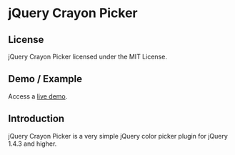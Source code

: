 # jQuery Crayon Picker

## License

jQuery Crayon Picker licensed under the MIT License.

## Demo / Example

Access a [live demo](http://www.vmichnowicz.com/examples/crayonpicker/index.html).

## Introduction

jQuery Crayon Picker is a very simple jQuery color picker plugin for jQuery 1.4.3 and higher.